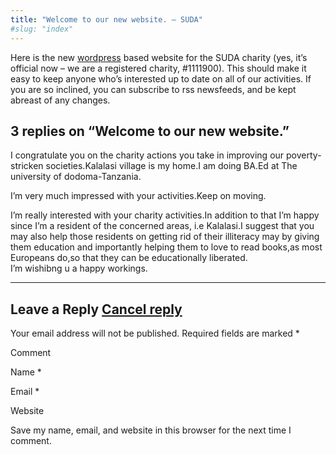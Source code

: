 ```yaml
---
title: "Welcome to our new website. – SUDA"
#slug: "index"
---
```


Here is the new [wordpress](http://wordpress.org/) based website for the SUDA charity (yes, it’s official now – we are a registered charity, #1111900). This should make it easy to keep anyone who’s interested up to date on all of our activities. If you are so inclined, you can subscribe to rss newsfeeds, and be kept abreast of any changes.

3 replies on “Welcome to our new website.”
------------------------------------------

I congratulate you on the charity actions you take in improving our poverty-stricken societies.Kalalasi village is my home.I am doing BA.Ed at The university of dodoma-Tanzania.

I’m very much impressed with your activities.Keep on moving.

I’m really interested with your charity activities.In addition to that I’m happy since I’m a resident of the concerned areas, i.e Kalalasi.I suggest that you may also help those residents on getting rid of their illiteracy may by giving them education and importantly helping them to love to read books,as most Europeans do,so that they can be educationally liberated.  
I’m wishibng u a happy workings.

* * *

Leave a Reply [Cancel reply](/2006/02/hello-world/#respond)
-----------------------------------------------------------

Your email address will not be published. Required fields are marked \*

Comment

Name \* 

Email \* 

Website 

 Save my name, email, and website in this browser for the next time I comment.